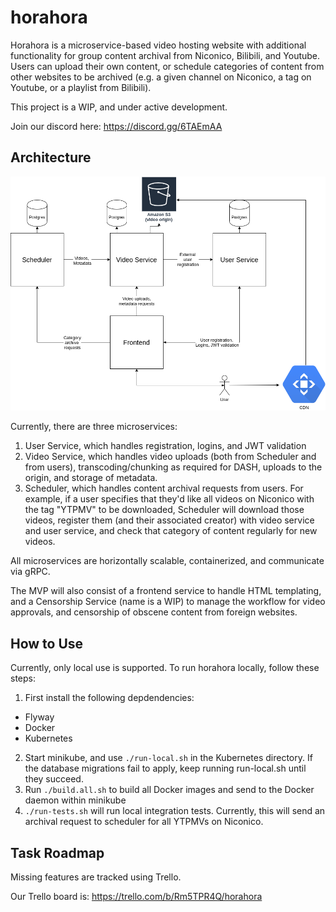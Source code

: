 # horahora
Horahora is a microservice-based video hosting website with additional functionality for group content archival from Niconico, Bilibili, and Youtube. Users can upload their own content, or schedule categories of content from other websites to be archived (e.g. a given channel on Niconico, a tag on Youtube, or a playlist from Bilibili).

This project is a WIP, and under active development. 

Join our discord here: https://discord.gg/6TAEmAA

## Architecture
![](Architectural_Drawing.png)

Currently, there are three microservices:
1. User Service, which handles registration, logins, and JWT validation
2. Video Service, which handles video uploads (both from Scheduler and from users), transcoding/chunking as required for DASH, uploads to the origin, and storage of metadata.
3. Scheduler, which handles content archival requests from users. For example, if a user specifies that they'd like all videos on Niconico with the tag "YTPMV" to be downloaded, Scheduler will download those videos, register them (and their associated creator) with video service and user service, and check that category of content regularly for new videos.

All microservices are horizontally scalable, containerized, and communicate via gRPC.

The MVP will also consist of a frontend service to handle HTML templating, and a Censorship Service (name is a WIP) to manage the workflow for video approvals, and censorship of obscene content from foreign websites.  

## How to Use
Currently, only local use is supported.
To run horahora locally, follow these steps:
1. First install the following depdendencies:
  - Flyway
  - Docker
  - Kubernetes

2. Start minikube, and use `./run-local.sh` in the Kubernetes directory. If the database migrations fail to apply, keep running run-local.sh until they succeed.
3. Run `./build.all.sh` to build all Docker images and send to the Docker daemon within minikube
4. `./run-tests.sh` will run local integration tests. Currently, this will send an archival request to scheduler for all YTPMVs on Niconico.

## Task Roadmap
Missing features are tracked using Trello.

Our Trello board is:
https://trello.com/b/Rm5TPR4Q/horahora



